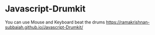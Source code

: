# Javascript-Drumkit
You can use Mouse and Keyboard beat the drums
https://ramakrishnan-subbaiah.github.io/Javascript-Drumkit/
